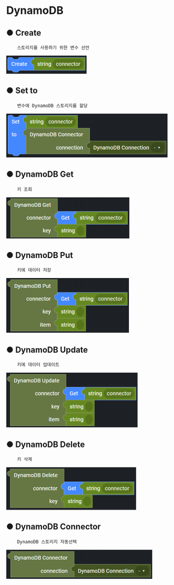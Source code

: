 # DynamoDB

## ● Create

        스토리지를 사용하기 위한 변수 선언

![](../../.gitbook/assets/image%20%28244%29.png)

## ● Set to

        변수에 DynamoDB 스토리지를 할당

![](../../.gitbook/assets/image%20%28219%29.png)

## ● DynamoDB Get

        키 조회

![](../../.gitbook/assets/image%20%28281%29.png)

## ● DynamoDB Put

        키에 데이터 저장

![](../../.gitbook/assets/image%20%28276%29.png)

## ● DynamoDB Update

        키에 데이터 업데이트

![](../../.gitbook/assets/image%20%28301%29.png)

## ● DynamoDB Delete

        키 삭제

![](../../.gitbook/assets/image%20%28225%29.png)

## ● DynamoDB Connector

        DynamoDB 스토리지 자동선택

![](../../.gitbook/assets/image%20%28251%29.png)



